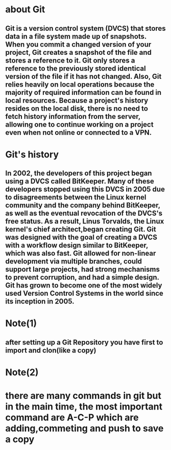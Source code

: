 # about Git
## Git is a version control system (DVCS) that stores data in a file system made up of snapshots. When you commit a changed version of your project, Git creates a snapshot of the file and stores a reference to it. Git only stores a reference to the previously stored identical version of the file if it has not changed. Also, Git relies heavily on local operations because the majority of required information can be found in local resources. Because a project's history resides on the local disk, there is no need to fetch history information from the server, allowing one to continue working on a project even when not online or connected to a VPN.
# Git's history
## In 2002, the developers of this project began using a DVCS called BitKeeper. Many of these developers stopped using this DVCS in 2005 due to disagreements between the Linux kernel community and the company behind BitKeeper, as well as the eventual revocation of the DVCS's free status. As a result, Linus Torvalds, the Linux kernel's chief architect,began creating Git. Git was designed with the goal of creating a DVCS with a workflow design similar to BitKeeper, which was also fast. Git allowed for non-linear development via multiple branches, could support large projects, had strong mechanisms to prevent corruption, and had a simple design. Git has grown to become one of the most widely used Version Control Systems in the world since its inception in 2005.
# Note(1)
## after setting up a Git Repository you have first to import and clon(like a copy)
# Note(2)
# there are many commands in git but in the main time, the most important command are A-C-P which are adding,commeting and push to save a copy
